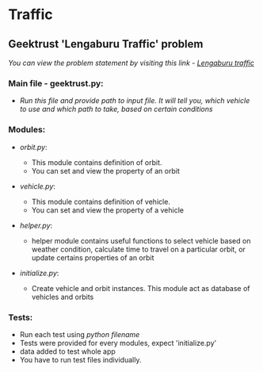 # Traffic
## Geektrust 'Lengaburu Traffic' problem
*You can view the problem statement by visiting this link - [Lengaburu traffic](https://www.geektrust.in/coding-problem/backend/traffic)*

### Main file - geektrust.py:
- *Run this file and provide path to input file. It will tell you, which vehicle to use and which path to take, based on certain conditions*

### Modules:
- *orbit.py*:
  - This module contains definition of orbit.
  - You can set and view the property of an orbit

- *vehicle.py*:
  - This module contains definition of vehicle.
  - You can set and view the property of a vehicle

- *helper.py*:
  - helper module contains useful functions to select vehicle based on weather condition, calculate time to travel on a particular orbit, or update certains properties of an orbit

- *initialize.py*:
  - Create vehicle and orbit instances. This module act as database of vehicles and orbits
  
### Tests:
- Run each test using *python filename*
- Tests were provided for every modules, expect 'initialize.py'
- data added to test whole app
- You have to run test files individually.
